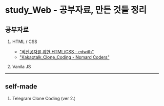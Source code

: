 # study_Web - 공부자료, 만든 것들 정리
## 공부자료
1. HTML / CSS

   - ["비전공자를 위한 HTML/CSS - edwith"](https://www.edwith.org/boostcourse-cs-htmlcss/joinLectures/33586)
   - ["Kakaotalk_Clone_Coding - Nomard Coders"](https://academy.nomadcoders.co/p/kakaoclone_total)

2. Vanila JS
---
## self-made

1. Telegram Clone Coding (ver 2.)

   